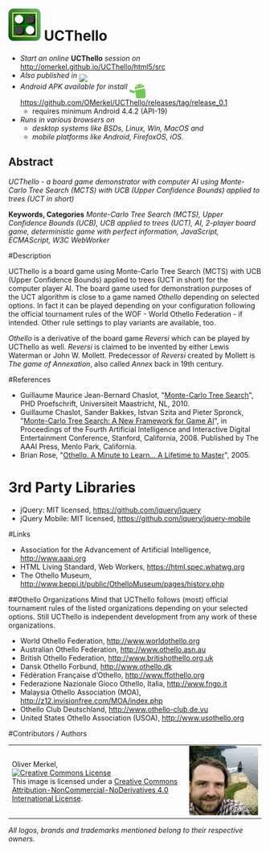<img alt="UCThello icon" width="64" src="html5/src/img/icons/ucthello64.png" /> UCThello
====================

* <em>Start an online</em> <b>UCThello</b> <em>session on</em> http://omerkel.github.io/UCThello/html5/src
* <em>Also published in</em> <a href="https://marketplace.firefox.com/app/ucthello"><img align="middle" width="150px" src="https://marketplace.cdn.mozilla.net/media/fireplace/img/pretty/marketplace_logo.png" /></a>
* <em>Android APK available for install</em> <img align="top" width="32" src="res/android.gif" /> https://github.com/OMerkel/UCThello/releases/tag/release_0.1
    * requires minimum Android 4.4.2 (API-19)
* <em>Runs in various browsers on</em>
    * <em>desktop systems like BSDs, Linux, Win, MacOS and</em>
    * <em>mobile platforms like Android, FirefoxOS, iOS.</em>

## Abstract

_UCThello - a board game demonstrator with computer AI using
Monte-Carlo Tree Search (MCTS) with UCB (Upper Confidence Bounds)
applied to trees (UCT in short)_

__Keywords, Categories__ _Monte-Carlo Tree Search (MCTS),
Upper Confidence Bounds (UCB), UCB applied to trees (UCT), AI,
2-player board game, deterministic game with perfect information,
JavaScript, ECMAScript, W3C WebWorker_ 

#Description

UCThello is a board game using Monte-Carlo Tree Search (MCTS) with
UCB (Upper Confidence Bounds) applied to trees (UCT in short) for the
computer player AI. The board game used for demonstration purposes of
the UCT algorithm is close to a game named _Othello_ depending on
selected options. In fact it can be played depending on your
configuration following the official tournament rules of the
WOF - World Othello Federation - if intended. Other rule settings
to play variants are available, too.

_Othello_ is a derivative of the board game _Reversi_ which can be played by UCThello as well. _Reversi_ is claimed to be invented by either Lewis Waterman or John W. Mollett. Predecessor of _Reversi_ created by Mollett is _The game of Annexation_, also called _Annex_ back in 19th century.

#References

* Guillaume Maurice Jean-Bernard Chaslot, "[Monte-Carlo Tree Search](https://project.dke.maastrichtuniversity.nl/games/files/phd/Chaslot_thesis.pdf)", PHD Proefschrift, Universiteit Maastricht, NL, 2010.
* Guillaume Chaslot, Sander Bakkes, Istvan Szita and Pieter Spronck, "[Monte-Carlo Tree Search: A New Framework for Game AI](http://sander.landofsand.com/publications/AIIDE08_Chaslot.pdf)", in Proceedings of the Fourth Artificial Intelligence and Interactive Digital Entertainment Conference, Stanford, California, 2008. Published by The AAAI Press, Menlo Park, California.
* Brian Rose, "[Othello. A Minute to Learn... A Lifetime to Master](http://www.ffothello.org/livres/othello-book-Brian-Rose.pdf)", 2005. 

# 3rd Party Libraries

* jQuery: MIT licensed, https://github.com/jquery/jquery
* jQuery Mobile: MIT licensed, https://github.com/jquery/jquery-mobile

#Links

* Association for the Advancement of Artificial Intelligence, http://www.aaai.org
* HTML Living Standard, Web Workers, https://html.spec.whatwg.org
* The Othello Museum, http://www.beppi.it/public/OthelloMuseum/pages/history.php

##Othello Organizations
Mind that UCThello follows (most) official tournament rules of the listed organizations depending on your selected options. Still UCThello is independent development from any work of these organizations.

* World Othello Federation, http://www.worldothello.org
* Australian Othello Federation, http://www.othello.asn.au
* British Othello Federation, http://www.britishothello.org.uk
* Dansk Othello Forbund, http://www.othello.dk
* Fédération Française d’Othello, http://www.ffothello.org 
* Federazione Nazionale Gioco Othello, Italia, http://www.fngo.it
* Malaysia Othello Association (MOA), http://z12.invisionfree.com/MOA/index.php
* Othello Club Deutschland, http://www.othello-club.de.vu
* United States Othello Association (USOA), http://www.usothello.org

#Contributors / Authors

<table>
  <tr>
    <td><p>Oliver Merkel,<br /><a rel="license" href="http://creativecommons.org/licenses/by-nc-nd/4.0/"><img alt="Creative Commons License" style="border-width:0" src="http://i.creativecommons.org/l/by-nc-nd/4.0/88x31.png" /></a><br />This image is licensed under a <a rel="license" href="http://creativecommons.org/licenses/by-nc-nd/4.0/">Creative Commons Attribution-NonCommercial-NoDerivatives 4.0 International License</a>.
    </p>
    </td>
    <td width="30%"><img width="100%" ondragstart="return false;" alt="Oliver Merkel, Creative Commons License, This image is licensed under a Creative Commons Attribution-NonCommercial-NoDerivatives 4.0 International License." src="html5/src/img/oliver_moher-150812.jpg" /></td>
  </tr>
</table>

_All logos, brands and trademarks mentioned belong to their respective owners._

